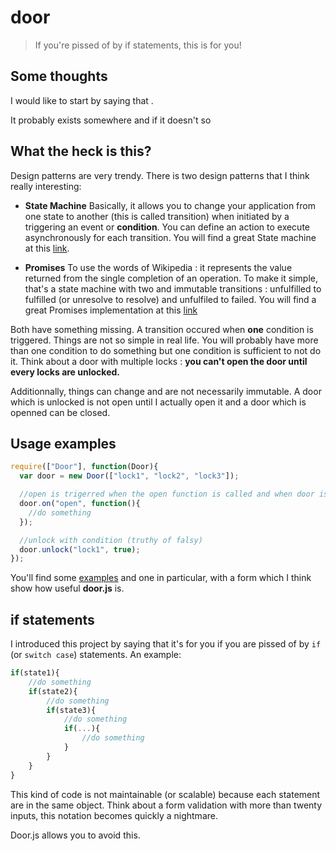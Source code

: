 door
====

> If you're pissed of by if statements, this is for you!

## Some thoughts

I would like to start by saying that . 

It probably exists somewhere and if it doesn't so 


## What the heck is this?

Design patterns are very trendy.
There is two design patterns that I think really interesting:
 * **State Machine**
Basically, it allows you to change your application from one state to another (this is called transition) when initiated by a triggering an event or **condition**. You can define an action to execute asynchronously for each transition. You will find a great State machine at this [link](https://github.com/flams/emily/blob/master/src/StateMachine.js).

 * **Promises**
To use the words of Wikipedia : it represents the value returned from the single completion of an operation. To make it simple, that's a state machine with two and immutable transitions : unfulfilled to fulfilled (or unresolve to resolve) and unfulfiled to failed. You will find a great Promises implementation at this [link](https://github.com/flams/emily/blob/master/src/Promise.js)



Both have something missing. A transition occured when **one** condition is triggered. Things are not so simple in real life. You will probably have more than one condition to do something but one condition is sufficient to not do it. Think about a door with multiple locks : **you can't open the door until every locks are unlocked.**

Additionnally, things can change and are not necessarily immutable. A door which is unlocked is not open until I actually open it and a door which is openned can be closed.


## Usage examples

```js
require(["Door"], function(Door){
  var door = new Door(["lock1", "lock2", "lock3"]);

  //open is trigerred when the open function is called and when door is no longer locked 
  door.on("open", function(){
    //do something
  });

  //unlock with condition (truthy of falsy)
  door.unlock("lock1", true);
});

```
You'll find some [examples](https://github.com/bredele/door/tree/master/test) and one in particular, with a form which I think show how useful **door.js** is. 

## if statements

I introduced this project by saying that it's for you if you are pissed of by ```if``` (or ```switch case```) statements. An example:

```js
if(state1){
	//do something
	if(state2){
		//do something
		if(state3){
			//do something
			if(...){
				//do something
			}
		}
	}
}
```
This kind of code is not maintainable (or scalable) because each statement are in the same object. 
Think about a form validation with more than twenty inputs, this notation becomes quickly a nightmare.

Door.js allows you to avoid this.

